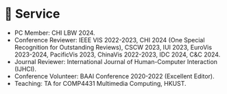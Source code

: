 # 📖 Service

- PC Member: CHI LBW 2024.
- Conference Reviewer: IEEE VIS 2022-2023, CHI 2024 (One Special Recognition for Outstanding Reviews), CSCW 2023, IUI 2023, EuroVis 2023-2024, PacificVis 2023, ChinaVis 2022-2023, IDC 2024, C&C 2024.
- Journal Reviewer: International Journal of Human-Computer Interaction (IJHCI).
- Conference Volunteer: BAAI Conference 2020-2022 (Excellent Editor).
- Teaching: TA for COMP4431 Multimedia Computing, HKUST.